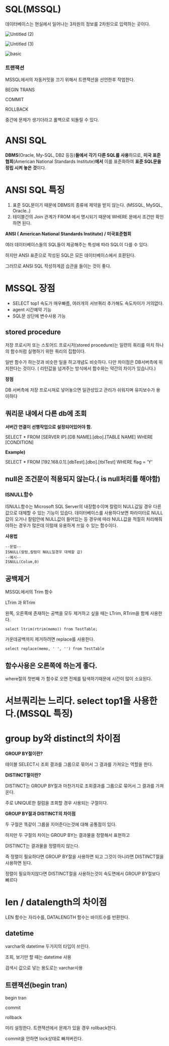 # SQL(MSSQL)

데이터베이스는 현실에서 일어나는 3차원의 정보를 2차원으로 입력하는 곳이다.

![Untitled (2)](https://user-images.githubusercontent.com/64571546/112786438-38a61c00-9091-11eb-88b7-b8dce36c441a.png)


![Untitled (3)](https://user-images.githubusercontent.com/64571546/112786469-4491de00-9091-11eb-9143-1548263fb223.png)

![basic](https://user-images.githubusercontent.com/64571546/112786478-4a87bf00-9091-11eb-9900-67d8f3c9e671.PNG)

### 트랜잭션

MSSQL에서의 자동커밋을 끄기 위해서 트랜잭션을 선언한후 작업한다.

BEGIN TRANS

COMMIT

ROLLBACK

중간에 문제가 생기더라고 롤백으로 되돌릴 수 있다.

# ANSI SQL

**DBMS**(Oracle, My-SQL, DB2 등등)**들에서 각기 다른 SQL를 사용**하므로, **미국 표준 협회**(American National Standards Institute)**에서** 이를 표준화하여 **표준 SQL문을 정립 시켜 놓은 것**이다.

# ANSI SQL 특징

1. 표준 SQL문이기 때문에 DBMS의 종류에 제약을 받지 않는다. (MSSQL, MySQL, Oracle..)
2. 테이블간의 Join 관계가 FROM 에서 명시되기 때문에 WHERE 문에서 조건만 확인하면 된다.

**ANSI ( American National Standards Institute) / 미국표준협회**

여러 데이터베이스들의 SQL들이 제공해주는 특성에 따라 SQL이 다를 수 있다. 

하지만 ANSI 표준으로 작성된 SQL은 모든 데이터베이스에서 호환된다.

그러므로 ANSI SQL 작성하게끔 습관을 들이는 것이 좋다.

# MSSQL 장점

- SELECT top1 속도가 매우빠름, 여러개의 서브쿼리 추가해도 속도차이가 거의없다.
- agent 시간예약 기능
- SQL문 상단에 변수사용 가능

## stored procedure

저장 프로시저 또는 스토어드 프로시저(stored procedure)는 일련의 쿼리를 마치 하나의 함수처럼 실행하기 위한 쿼리의 집합이다. 

일반 함수가 하는것과 비슷한 일을 하고개념도 비슷하다. 다만 차이점은 DB서버측에 위치한다는 것이다. ( 리턴값을 넘겨주는 방식에서 함수와는 약간의 차이가 있습니다.)

**장점**

DB 서버측에 저장 프로시져로 넣어놓으면 일관성있고 관리가 쉬워지며 유지보수가 용이하다

## 쿼리문 내에서 다른 db에 조회

**서버간 연결이 선행작업으로 설정되어있어야 함.**

SELECT * FROM [SERVER IP].[DB NAME].[dbo].[TABLE NAME] WHERE [CONDITION]

**Example)**

SELECT * FROM [192.168.0.1].[dbTest].[dbo].[tblTest] WHERE flag = 'Y'

## null은 조건문이 적용되지 않는다.( is null처리를 해야함)

### **ISNULL함수**

ISNULL함수는 Microsoft SQL Server의 내장함수이며 칼럼이 NULL값일 경우 다른값으로 대체할 수 있는 기능이 있습다. 데이터베이스를 사용하다보면 파라미터로 NULL값이 오거나 칼럼안에 NULL값이 들어있는 등 경우에 따라 NULL값을 적절히 처리해줘야하는 경우가 많은데 이럴때 유용하게 쓰일 수 있는 함수이다.

**사용법**

```
--문법--
ISNULL(칼럼,칼럼이 NULL일경우 대체할 값)
--예시--
ISNULL(Colum,0)
```

## 공백제거

MSSQL에서의 Trim 함수

LTrim 과 RTrim

왼쪽, 오른쪽에 존재하는 공백을 모두 제거하고 싶을 때는 LTrim, RTrim을 함께 사용한다.

```
select ltrim(rtrim(memo)) from TestTable; 
```

가운데공백까지 제거하려면 replace를 사용한다.

```
select replace(memo, ' ', '') from TestTable

```

## 함수사용은 오른쪽에 하는게 좋다.

where절의 첫번째 가 함수로 오면 전체를 탐색하기때문에 시간이 많이 소요된다. 

# 서브쿼리는  느리다. select top1을 사용한다.(MSSQL 특징)

# group by와 distinct의 차이점

**GROUP BY절이란?**

테이블 SELECT시 조회 결과를 그룹으로 묶어서 그 결과를 가져오는 역할을 한다.

**DISTINCT절이란?**

DISTINCT는 GROUP BY절과 마찬가지로 조회결과를 그룹으로 묶어서 그 결과를 가져온다.

주로 UNIQUE한 컬럼을 조회할 경우 사용되는 구절이다.

**GROUP BY절과 DISTINCT의 차이점**

두 구절은 똑같이 그룹을 지어준다는것에 대해 공통점이 있다.

하지만 두 구절의 차이는 GROUP BY는 결과물을 정렬해서 표현하고

DISTINCT는 결과물을 정렬하지 않는다.

즉 정렬이 필요하다면 GROUP BY절을 사용하면 되고 그것이 아니라면 DISTINCT절을 사용하면 된다.

정렬이 필요하지않다면 DISTINCT절을 사용하는것이 속도면에서 GROUP BY절보다 빠르다

# len / datalength의 차이점

LEN 함수는 자리수를, DATALENGTH 함수는 바이트수를 반환한다.

## datetime

varchar와 datetime 두가지의 타입이 쓰인다.

조회, 보기만 할 때는 datetime 사용

검색시 값으로 넣는 용도로는 varchar사용

## 트랜잭션(begin tran)

begin tran

commit

rollback

미리 설정한다. 트랜잭션에서 문제가 있을 경우 rollback한다.

commit을 안하면 lock상태로 빠져버린다.
